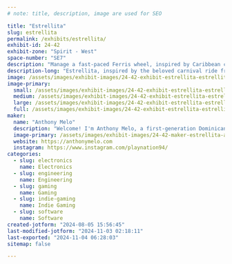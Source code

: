```yaml
---
# note: title, description, image are used for SEO

title: "Estrellita"
slug: estrellita
permalink: /exhibits/estrellita/
exhibit-id: 24-42
exhibit-zone: "Spirit - West"
space-number: "SE7"
description: "Manage a fast-paced Ferris wheel, inspired by Caribbean carnivals, with just a lever!"
description-long: "Estrellita, inspired by the beloved carnival ride from Latin America, combines the fast-paced excitement of games like Crazy Taxi with the simplicity of classic arcade games. Players control a small, speedy Ferris wheel using a single lever. Your goal is to keep time on the clock by efficiently loading and unloading passengers. Vivid lights and engaging sounds will transport you to the heart of a groovy 70s festival. Ready to take on the challenge?"
image: /assets/images/exhibit-images/24-42-exhibit-estrellita-estrellita-logo-final-large.png
image-primary: 
  small: /assets/images/exhibit-images/24-42-exhibit-estrellita-estrellita-logo-final-small.png
  medium: /assets/images/exhibit-images/24-42-exhibit-estrellita-estrellita-logo-final-medium.png
  large: /assets/images/exhibit-images/24-42-exhibit-estrellita-estrellita-logo-final-large.png
  full: /assets/images/exhibit-images/24-42-exhibit-estrellita-estrellita-logo-final-full.png
maker: 
  name: "Anthony Melo"
  description: "Welcome! I'm Anthony Melo, a first-generation Dominican American with a passion for technology and art. I graduated from Full Sail University with a degree in game development, and I love creating engaging and hands-on experiences. Currently, I work at Universal Creative, contributing to immersive projects using advanced technology. I've been fortunate enough to earn a few patents and the THEA award. I enjoy crafting video games, interactive art installations, and real-world interactive experiences."
  image-primary: /assets/images/exhibit-images/24-42-maker-estrellita-am-primarycolor-8-medium.png
  website: https://anthonymelo.com
  instagram: https://www.instagram.com/playnation94/
categories: 
  - slug: electronics
    name: Electronics
  - slug: engineering
    name: Engineering
  - slug: gaming
    name: Gaming
  - slug: indie-gaming
    name: Indie Gaming
  - slug: software
    name: Software
created-jotform: "2024-08-05 15:56:45"
last-modified-jotform: "2024-11-03 02:18:11"
last-exported: "2024-11-04 06:28:03"
sitemap: false

---
```

